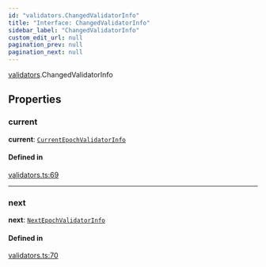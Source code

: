 ```yaml
---
id: "validators.ChangedValidatorInfo"
title: "Interface: ChangedValidatorInfo"
sidebar_label: "ChangedValidatorInfo"
custom_edit_url: null
pagination_prev: null
pagination_next: null
---
```


[validators](../modules/validators.md).ChangedValidatorInfo

## Properties

### current

 **current**: [`CurrentEpochValidatorInfo`](providers_provider.CurrentEpochValidatorInfo.md)

#### Defined in

[validators.ts:69](https://github.com/near/near-api-js/blob/a0c9a104/packages/near-api-js/src/validators.ts#L69)

___

### next

 **next**: [`NextEpochValidatorInfo`](providers_provider.NextEpochValidatorInfo.md)

#### Defined in

[validators.ts:70](https://github.com/near/near-api-js/blob/a0c9a104/packages/near-api-js/src/validators.ts#L70)
